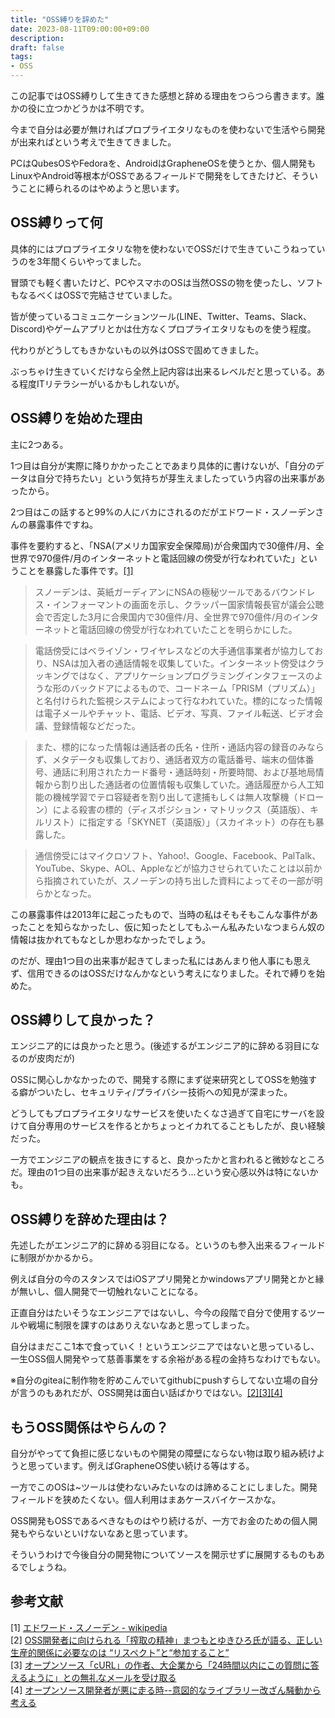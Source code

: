 ```yaml
---
title: "OSS縛りを辞めた"
date: 2023-08-11T09:00:00+09:00
description:
draft: false
tags:
- OSS
---
```

この記事ではOSS縛りして生きてきた感想と辞める理由をつらつら書きます。誰かの役に立つかどうかは不明です。
<!--more-->

今まで自分は必要が無ければプロプライエタリなものを使わないで生活やら開発が出来ればという考えで生きてきました。 

PCはQubesOSやFedoraを、AndroidはGrapheneOSを使うとか、個人開発もLinuxやAndroid等根本がOSSであるフィールドで開発をしてきたけど、そういうことに縛られるのはやめようと思います。

## OSS縛りって何
具体的にはプロプライエタリな物を使わないでOSSだけで生きていこうねっていうのを3年間くらいやってました。  

冒頭でも軽く書いたけど、PCやスマホのOSは当然OSSの物を使ったし、ソフトもなるべくはOSSで完結させていました。

皆が使っているコミュニケーションツール(LINE、Twitter、Teams、Slack、Discord)やゲームアプリとかは仕方なくプロプライエタリなものを使う程度。

代わりがどうしてもきかないもの以外はOSSで固めてきました。

ぶっちゃけ生きていくだけなら全然上記内容は出来るレベルだと思っている。ある程度ITリテラシーがいるかもしれないが。

## OSS縛りを始めた理由
主に2つある。

1つ目は自分が実際に降りかかったことであまり具体的に書けないが、「自分のデータは自分で持ちたい」という気持ちが芽生えましたっていう内容の出来事があったから。

2つ目はこの話すると99%の人にバカにされるのだがエドワード・スノーデンさんの暴露事件ですね。

事件を要約すると、「NSA(アメリカ国家安全保障局)が合衆国内で30億件/月、全世界で970億件/月のインターネットと電話回線の傍受が行なわれていた」ということを暴露した事件です。[[1]](https://ja.wikipedia.org/wiki/%E3%82%A8%E3%83%89%E3%83%AF%E3%83%BC%E3%83%89%E3%83%BB%E3%82%B9%E3%83%8E%E3%83%BC%E3%83%87%E3%83%B3)  

>スノーデンは、英紙ガーディアンにNSAの極秘ツールであるバウンドレス・インフォーマントの画面を示し、クラッパー国家情報長官が議会公聴会で否定した3月に合衆国内で30億件/月、全世界で970億件/月のインターネットと電話回線の傍受が行なわれていたことを明らかにした。  


>電話傍受にはベライゾン・ワイヤレスなどの大手通信事業者が協力しており、NSAは加入者の通話情報を収集していた。インターネット傍受はクラッキングではなく、アプリケーションプログラミングインタフェースのような形のバックドアによるもので、コードネーム「PRISM（プリズム）」と名付けられた監視システムによって行なわれていた。標的になった情報は電子メールやチャット、電話、ビデオ、写真、ファイル転送、ビデオ会議、登録情報などだった。 

>また、標的になった情報は通話者の氏名・住所・通話内容の録音のみならず、メタデータも収集しており、通話者双方の電話番号、端末の個体番号、通話に利用されたカード番号・通話時刻・所要時間、および基地局情報から割り出した通話者の位置情報も収集していた。通話履歴から人工知能の機械学習でテロ容疑者を割り出して逮捕もしくは無人攻撃機（ドローン）による殺害の標的（ディスポジション・マトリックス（英語版）、キルリスト）に指定する「SKYNET（英語版）」（スカイネット）の存在も暴露した。   

>通信傍受にはマイクロソフト、Yahoo!、Google、Facebook、PalTalk、YouTube、Skype、AOL、Appleなどが協力させられていたことは以前から指摘されていたが、スノーデンの持ち出した資料によってその一部が明らかとなった。

この暴露事件は2013年に起こったもので、当時の私はそもそもこんな事件があったことを知らなかったし、仮に知ったとしてもふーん私みたいなつまらん奴の情報は抜かれてもなとしか思わなかったでしょう。

のだが、理由1つ目の出来事が起きてしまった私にはあんまり他人事にも思えず、信用できるのはOSSだけなんかなという考えになりました。それで縛りを始めた。

## OSS縛りして良かった？
エンジニア的には良かったと思う。(後述するがエンジニア的に辞める羽目になるのが皮肉だが)

OSSに関心しかなかったので、開発する際にまず従来研究としてOSSを勉強する癖がついたし、セキュリティ/プライバシー技術への知見が深まった。

どうしてもプロプライエタリなサービスを使いたくなさ過ぎて自宅にサーバを設けて自分専用のサービスを作るとかちょっとイカれてることもしたが、良い経験だった。

一方でエンジニアの観点を抜きにすると、良かったかと言われると微妙なところだ。理由の1つ目の出来事が起きえないだろう...という安心感以外は特にないかも。

## OSS縛りを辞めた理由は？
先述したがエンジニア的に辞める羽目になる。というのも参入出来るフィールドに制限がかかるから。

例えば自分の今のスタンスではiOSアプリ開発とかwindowsアプリ開発とかと縁が無いし、個人開発で一切触れないことになる。

正直自分はたいそうなエンジニアではないし、今今の段階で自分で使用するツールや戦場に制限を課すのはありえないなあと思ってしまった。

自分はまだここ1本で食っていく！というエンジニアではないと思っているし、一生OSS個人開発やって慈善事業をする余裕がある程の金持ちなわけでもない。

※自分のgiteaに制作物を貯めこんでいてgithubにpushすらしてない立場の自分が言うのもあれだが、OSS開発は面白い話ばかりではない。[[2]](https://logmi.jp/tech/articles/326575)[[3]](https://www.itmedia.co.jp/news/articles/2201/26/news162.html)[[4]](https://japan.zdnet.com/article/35182496/)

## もうOSS関係はやらんの？
自分がやってて負担に感じないものや開発の障壁にならない物は取り組み続けようと思っています。例えばGrapheneOS使い続ける等はする。

一方でこのOSは~ツールは使わないみたいなのは諦めることにしました。開発フィールドを狭めたくない。個人利用はまあケースバイケースかな。

OSS開発もOSSであるべきなものはやり続けるが、一方でお金のための個人開発もやらないといけないなあと思っています。

そういうわけで今後自分の開発物についてソースを開示せずに展開するものもあるでしょうね。

## 参考文献
[1] [エドワード・スノーデン - wikipedia](https://ja.wikipedia.org/wiki/%E3%82%A8%E3%83%89%E3%83%AF%E3%83%BC%E3%83%89%E3%83%BB%E3%82%B9%E3%83%8E%E3%83%BC%E3%83%87%E3%83%B3)  
[2] [OSS開発者に向けられる「搾取の精神」まつもとゆきひろ氏が語る、正しい生産的関係に必要なのは “リスペクト”と“参加すること” ](https://logmi.jp/tech/articles/326575)  
[3] [オープンソース「cURL」の作者、大企業から「24時間以内にこの質問に答えるように」との無礼なメールを受け取る](https://www.itmedia.co.jp/news/articles/2201/26/news162.html)  
[4] [オープンソース開発者が悪に走る時--意図的なライブラリー改ざん騒動から考える](https://japan.zdnet.com/article/35182496/)  